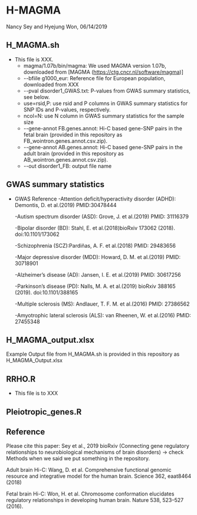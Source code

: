 # H-MAGMA
Nancy Sey and Hyejung Won, 06/14/2019

## H_MAGMA.sh
* This file is XXX. 
   - magma/1.07b/bin/magma: We used MAGMA version 1.07b, downloaded from [MAGMA (https://ctg.cncr.nl/software/magma)]
   - --bfiile g1000_eur: Reference file for European population, downloaded from XXX 
   - --pval disorder1_GWAS.txt: P-values from GWAS summary statistics, see below. 
   - use=rsid,P: use rsid and P columns in GWAS summary statistics for SNP IDs and P-values, respectively.
   - ncol=N: use N column in GWAS summary statistics for the sample size
   - --gene-annot FB.genes.annot: Hi-C based gene-SNP pairs in the fetal brain (provided in this repository as    FB_wointron.genes.annot.csv.zip).
   - --gene-annot AB.genes.annot: Hi-C based gene-SNP pairs in the adult brain (provided in this repository as AB_wointron.genes.annot.csv.zip).
   - --out disorder1_FB: output file name

## GWAS summary statistics
* GWAS	Reference
   -Attention deficit/hyperactivity disorder (ADHD): Demontis, D. et al.(2019) PMID:30478444	

   -Autism spectrum disorder (ASD): Grove, J. et al.(2019) PMID: 31116379 

   -Bipolar disorder (BD): Stahl, E. et al.(2018)bioRxiv 173062 (2018). doi:10.1101/173062

   -Schizophrenia (SCZ):Pardiñas, A. F. et al.(2018) PMID: 29483656 

   -Major depressive disorder (MDD): Howard, D. M. et al.(2019) PMID: 30718901 

   -Alzheimer’s disease (AD): Jansen, I. E. et al.(2019) PMID: 30617256
 
   -Parkinson’s disease (PD): Nalls, M. A. et al.(2019) bioRxiv 388165 (2019). doi:10.1101/388165

   -Multiple sclerosis (MS): Andlauer, T. F. M. et al.(2016) PMID: 27386562

   -Amyotrophic lateral sclerosis (ALS): van Rheenen, W. et al.(2016) PMID: 27455348	



## H_MAGMA_output.xlsx 
Example Output file from H_MAGMA.sh is provided in this repository as H_MAGMA_Output.xlsx

## RRHO.R
* This file is to XXX

## Pleiotropic_genes.R


## Reference
Please cite this paper: Sey et al., 2019 bioRxiv (Connecting gene regulatory relationships to neurobiological mechanisms of brain disorders) -> check Methods when we said we put something in the repository. 

Adult brain Hi-C: Wang, D. et al. Comprehensive functional genomic resource and integrative model for the human brain. Science 362, eaat8464 (2018)

Fetal brain Hi-C: Won, H. et al. Chromosome conformation elucidates regulatory relationships in developing human brain. Nature 538, 523–527 (2016).





